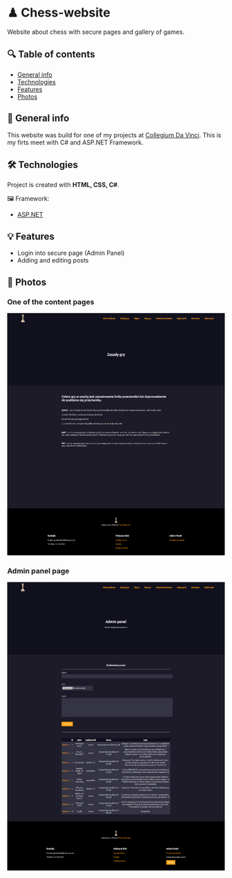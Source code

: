 # ♟ Chess-website
Website about chess with secure pages and gallery of games.

## 🔍 Table of contents
* [General info](#-general-info)
* [Technologies](#-technologies)
* [Features](#-features)
* [Photos](#-photos)

## 📝 General info
This website was build for one of my projects at [Collegium Da Vinci][cdv]. This is my firts meet with C# and ASP.NET Framework.
	
## 🛠 Technologies
Project is created with **HTML, CSS, C#**.

🖼 Framework:
* [ASP.NET](https://dotnet.microsoft.com/apps/aspnet)

## 💡 Features
* Login into secure page (Admin Panel)
* Adding and editing posts

## 📸 Photos

### One of the content pages
![alt](assets/image1.png)
<br>
### Admin panel page
![alt](assets/image2.png)
<br>


[cdv]: https://cdv.pl/
